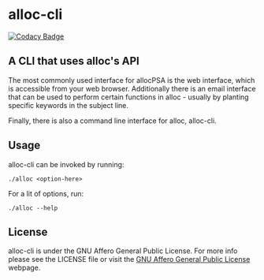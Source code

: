 # alloc-cli

[![Codacy Badge](https://api.codacy.com/project/badge/Grade/97940338acbe4f709717d431d75c478a)](https://www.codacy.com/app/cjbayliss/alloc-cli?utm_source=github.com&amp;utm_medium=referral&amp;utm_content=cyberitsolutions/alloc-cli&amp;utm_campaign=Badge_Grade)

## A CLI that uses alloc's API

The most commonly used interface for allocPSA is the web interface, which is
accessible from your web browser. Additionally there is an email interface that
can be used to perform certain functions in alloc - usually by planting
specific keywords in the subject line.

Finally, there is also a command line interface for alloc, alloc-cli.

## Usage

alloc-cli can be invoked by running:

`./alloc <option-here>`

For a lit of options, run:

`./alloc --help`

## License

alloc-cli is under the GNU Affero General Public License. For more info please
see the LICENSE file or visit the [GNU Affero General Public
License](http://www.gnu.org/licenses/agpl-3.0.en.html) webpage.
